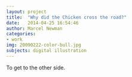 ```yaml
---
layout: project
title:  "Why did the Chicken cross the road?"
date:   2014-04-25 16:54:46
author: Marcel Newman
categories:
- work
img: 20090222-color-bull.jpg
subjects: digital illustration
---
```

To get to the other side.